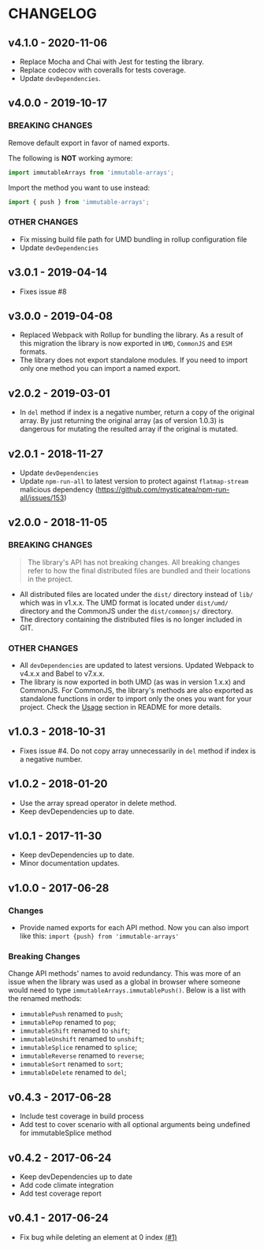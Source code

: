 # CHANGELOG

## v4.1.0 - 2020-11-06

- Replace Mocha and Chai with Jest for testing the library.
- Replace codecov with coveralls for tests coverage.
- Update `devDependencies`.

## v4.0.0 - 2019-10-17

### BREAKING CHANGES

Remove default export in favor of named exports.

The following is **NOT** working aymore:
```js
import immutableArrays from 'immutable-arrays';
```

Import the method you want to use instead:
```js
import { push } from 'immutable-arrays';
```

### OTHER CHANGES

- Fix missing build file path for UMD bundling in rollup configuration file
- Update `devDependencies`

## v3.0.1 - 2019-04-14

- Fixes issue #8

## v3.0.0 - 2019-04-08

- Replaced Webpack with Rollup for bundling the library. As a result of this migration the library is now exported in `UMD`, `CommonJS` and `ESM` formats.
- The library does not export standalone modules. If you need to import only one method you can import a named export.

## v2.0.2 - 2019-03-01

- In `del` method if index is a negative number, return a copy of the original array. By just returning the original array (as of version 1.0.3) is dangerous for mutating the resulted array if the original is mutated.

## v2.0.1 - 2018-11-27

- Update `devDependencies`
- Update `npm-run-all` to latest version to protect against `flatmap-stream` malicious dependency (https://github.com/mysticatea/npm-run-all/issues/153)

## v2.0.0 - 2018-11-05

### BREAKING CHANGES

> The library's API has not breaking changes. All breaking changes refer to how the final distributed files are bundled and their locations in the project.

- All distributed files are located under the `dist/` directory instead of `lib/` which was in v1.x.x. The UMD format is located under `dist/umd/` directory and the CommonJS under the `dist/commonjs/` directory.
- The directory containing the distributed files is no longer included in GIT.

### OTHER CHANGES

- All `devDependencies` are updated to latest versions. Updated Webpack to v4.x.x and Babel to v7.x.x.
- The library is now exported in both UMD (as was in version 1.x.x) and CommonJS. For CommonJS, the library's methods are also exported as standalone functions in order to import only the ones you want for your project. Check the [Usage](https://github.com/georapbox/immutable-arrays/blob/master/README.md#usage) section in README for more details.


## v1.0.3 - 2018-10-31

- Fixes issue #4. Do not copy array unnecessarily in `del` method if index is a negative number.


## v1.0.2 - 2018-01-20

- Use the array spread operator in delete method.
- Keep devDependencies up to date.


## v1.0.1 - 2017-11-30

- Keep devDependencies up to date.
- Minor documentation updates.


## v1.0.0 - 2017-06-28

### Changes
- Provide named exports for each API method. Now you can also import like this: `import {push} from 'immutable-arrays'`

### Breaking Changes
Change API methods' names to avoid redundancy. This was more of an issue when the library was used as a global in browser where someone would need to type `immutableArrays.immutablePush()`.
Below is a list with the renamed methods:
- `immutablePush` renamed to `push`;
- `immutablePop` renamed to `pop`;
- `immutableShift` renamed to `shift`;
- `immutableUnshift` renamed to `unshift`;
- `immutableSplice` renamed to `splice`;
- `immutableReverse` renamed to `reverse`;
- `immutableSort` renamed to `sort`;
- `immutableDelete` renamed to `del`;


## v0.4.3 - 2017-06-28
- Include test coverage in build process
- Add test to cover scenario with all optional arguments being undefined for immutableSplice method


## v0.4.2 - 2017-06-24
- Keep devDependencies up to date
- Add code climate integration
- Add test coverage report


## v0.4.1 - 2017-06-24
- Fix bug while deleting an element at 0 index [(#1)](https://github.com/georapbox/immutable-arrays/pull/1)
